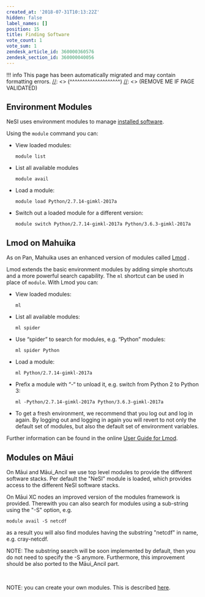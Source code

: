 ```yaml
---
created_at: '2018-07-31T10:13:22Z'
hidden: false
label_names: []
position: 15
title: Finding Software
vote_count: 1
vote_sum: 1
zendesk_article_id: 360000360576
zendesk_section_id: 360000040056
---
```



[//]: <> (REMOVE ME IF PAGE VALIDATED)
[//]: <> (vvvvvvvvvvvvvvvvvvvv)
!!! info
    This page has been automatically migrated and may contain formatting errors.
[//]: <> (^^^^^^^^^^^^^^^^^^^^)
[//]: <> (REMOVE ME IF PAGE VALIDATED)
<h2 id="environment-modules">Environment Modules</h2>
<p>NeSI uses environment modules to manage <a href="https://support.nesi.org.nz/hc/articles/360000170355">installed software</a>.</p>
<p>Using the <code class="highlighter-rouge">module</code> command you can:</p>
<ul>
<li>View loaded modules:
<div class="highlighter-rouge">
<div class="highlight">
<pre class="highlight"><code>module list
</code></pre>
</div>
</div>
</li>
<li>List all available modules
<div class="highlighter-rouge">
<div class="highlight">
<pre class="highlight"><code>module avail
</code></pre>
</div>
</div>
</li>
<li>Load a module:
<div class="highlighter-rouge">
<div class="highlight">
<pre class="highlight"><code>module load Python/2.7.14-gimkl-2017a
</code></pre>
</div>
</div>
</li>
<li>Switch out a loaded module for a different version:
<div class="highlighter-rouge">
<div class="highlight">
<pre class="highlight"><code>module switch Python/2.7.14-gimkl-2017a Python/3.6.3-gimkl-2017a
</code></pre>
</div>
</div>
</li>
</ul>
<h2 id="lmod-on-mahuika">Lmod on Mahuika</h2>
<p>As on Pan, Mahuika uses an enhanced version of modules called <a href="https://lmod.readthedocs.io/en/latest/010_user.html">Lmod</a> .</p>
<p>Lmod extends the basic environment modules by adding simple shortcuts and a more powerful search capability. The <code class="highlighter-rouge">ml</code> shortcut can be used in place of <code class="highlighter-rouge">module</code>. With Lmod you can:</p>
<ul>
<li>View loaded modules:
<div class="highlighter-rouge">
<div class="highlight">
<pre class="highlight"><code>ml
</code></pre>
</div>
</div>
</li>
<li>List all available modules:
<div class="highlighter-rouge">
<div class="highlight">
<pre class="highlight"><code>ml spider
</code></pre>
</div>
</div>
</li>
<li>Use “spider” to search for modules, e.g. “Python” modules:
<div class="highlighter-rouge">
<div class="highlight">
<pre class="highlight"><code>ml spider Python
</code></pre>
</div>
</div>
</li>
<li>Load a module:
<div class="highlighter-rouge">
<div class="highlight">
<pre class="highlight"><code>ml Python/2.7.14-gimkl-2017a
</code></pre>
</div>
</div>
</li>
<li>Prefix a module with “-“ to unload it, e.g. switch from Python 2 to Python 3:
<div class="highlighter-rouge">
<div class="highlight">
<pre class="highlight"><code>ml -Python/2.7.14-gimkl-2017a Python/3.6.3-gimkl-2017a
</code></pre>
</div>
</div>
</li>
<li>To get a fresh environment, we recommend that you log out and log in again. By logging out and logging in again you will revert to not only the default set of modules, but also the default set of environment variables.</li>
</ul>
<p>Further information can be found in the online <a href="https://lmod.readthedocs.io/en/latest/010_user.html">User Guide for Lmod</a>.</p>
<h2>Modules on Māui</h2>
<p>On Māui and Māui_Ancil we use top level modules to provide the different software stacks. Per default the "NeSI" module is loaded, which provides access to the different NeSI software stacks.</p>
<p>On Māui XC nodes an improved version of the modules framework is provided. Therewith you can also search for modules using a sub-string using the "-S" option, e.g.</p>
<div class="highlighter-rouge">
<div class="highlight">
<pre class="highlight"><code>module avail -S netcdf</code></pre>
</div>
</div>
<p>as a result you will also find modules having the substring "netcdf" in name, e.g. cray-netcdf.</p>
<p>NOTE: The substring search will be soon implemented by default, then you do not need to specify the -S anymore. Furthermore, this improvement should be also ported to the Māui_Ancil part.</p>
<p> </p>
<p>NOTE: you can create your own modules. This is described <a href="https://support.nesi.org.nz/hc/en-gb/articles/360000474535-Installing-Third-Party-applications">here</a>.</p>